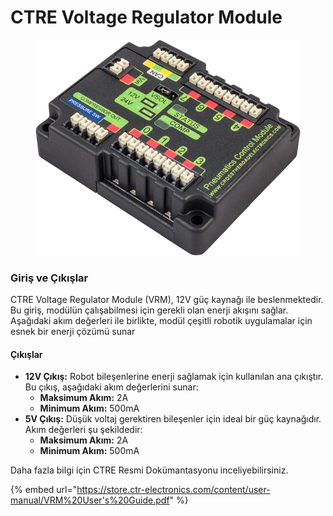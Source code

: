 # CTRE Voltage Regulator Module

<figure><img src="../../.gitbook/assets/image (5).png" alt=""><figcaption></figcaption></figure>

### Giriş ve Çıkışlar

CTRE Voltage Regulator Module (VRM), 12V güç kaynağı ile beslenmektedir. Bu giriş, modülün çalışabilmesi için gerekli olan enerji akışını sağlar. Aşağıdaki akım değerleri ile birlikte, modül çeşitli robotik uygulamalar için esnek bir enerji çözümü sunar

#### Çıkışlar

* **12V Çıkış:** Robot bileşenlerine enerji sağlamak için kullanılan ana çıkıştır. Bu çıkış, aşağıdaki akım değerlerini sunar:
  * **Maksimum Akım:** 2A
  * **Minimum Akım:** 500mA
* **5V Çıkış:** Düşük voltaj gerektiren bileşenler için ideal bir güç kaynağıdır. Akım değerleri şu şekildedir:
  * **Maksimum Akım:** 2A
  * **Minimum Akım:** 500mA

Daha fazla bilgi için CTRE Resmi Dokümantasyonu inceliyebilirsiniz.

{% embed url="https://store.ctr-electronics.com/content/user-manual/VRM%20User's%20Guide.pdf" %}

